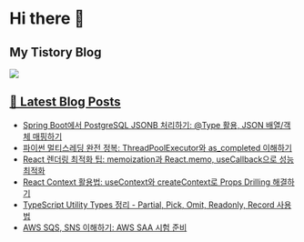 # Hi there 👋

## My Tistory Blog

<p>
    <a href="https://kylo8.tistory.com"><img src="https://img.shields.io/badge/Tistory-000000?style=flat-square&logo=Tistory&logoColor=white"/>
</p>

## 📕 Latest Blog Posts

<ul><li><a href='https://kylo8.tistory.com/entry/Spring-Boot%EC%97%90%EC%84%9C-PostgreSQL-JSONB-%EC%B2%98%EB%A6%AC%ED%95%98%EA%B8%B0-Type-%ED%99%9C%EC%9A%A9-JSON-%EB%B0%B0%EC%97%B4%EA%B0%9D%EC%B2%B4-%EB%A7%A4%ED%95%91%ED%95%98%EA%B8%B0' target='_blank'>Spring Boot에서 PostgreSQL JSONB 처리하기: @Type 활용, JSON 배열/객체 매핑하기</a></li><li><a href='https://kylo8.tistory.com/entry/%ED%8C%8C%EC%9D%B4%EC%8D%AC-%EB%A9%80%ED%8B%B0%EC%8A%A4%EB%A0%88%EB%94%A9-%EC%99%84%EC%A0%84-%EC%A0%95%EB%B3%B5-ThreadPoolExecutor%EC%99%80-ascompleted-%EC%9D%B4%ED%95%B4%ED%95%98%EA%B8%B0' target='_blank'>파이썬 멀티스레딩 완전 정복: ThreadPoolExecutor와 as_completed 이해하기</a></li><li><a href='https://kylo8.tistory.com/entry/React-%EB%A0%8C%EB%8D%94%EB%A7%81-%EC%B5%9C%EC%A0%81%ED%99%94-%ED%8C%81-memoization%EA%B3%BC-Reactmemo-useCallback%EC%9C%BC%EB%A1%9C-%EC%84%B1%EB%8A%A5-%EC%B5%9C%EC%A0%81%ED%99%94' target='_blank'>React 렌더링 최적화 팁: memoization과 React.memo, useCallback으로 성능 최적화</a></li><li><a href='https://kylo8.tistory.com/entry/React-Context-%ED%99%9C%EC%9A%A9%EB%B2%95-useContext%EC%99%80-createContext%EB%A1%9C-Props-Drilling-%ED%95%B4%EA%B2%B0%ED%95%98%EA%B8%B0' target='_blank'>React Context 활용법: useContext와 createContext로 Props Drilling 해결하기</a></li><li><a href='https://kylo8.tistory.com/entry/TypeScript-Utility-Types-%EC%A0%95%EB%A6%AC-Partial-Pick-Omit-Readonly-Record-%EC%82%AC%EC%9A%A9%EB%B2%95' target='_blank'>TypeScript Utility Types 정리 - Partial, Pick, Omit, Readonly, Record 사용법</a></li><li><a href='https://kylo8.tistory.com/entry/AWS-SQS-SNS-%EC%9D%B4%ED%95%B4%ED%95%98%EA%B8%B0-AWS-SAA-%EC%8B%9C%ED%97%98-%EC%A4%80' target='_blank'>AWS SQS, SNS 이해하기: AWS SAA 시험 준비</a></li></ul>